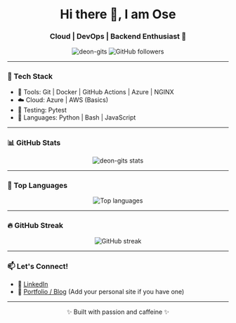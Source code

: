 <h1 align="center">Hi there 👋, I am Ose</h1>
<h3 align="center">Cloud | DevOps | Backend Enthusiast 🚀</h3>

<p align="center">
  <img src="https://komarev.com/ghpvc/?username=deon-gits&label=Profile%20views&color=0e75b6&style=flat" alt="deon-gits" />
  <img src="https://img.shields.io/github/followers/deon-gits?label=Follow&style=social" alt="GitHub followers" />
</p>

---

### 🧰 Tech Stack

- 🔧 Tools: Git | Docker | GitHub Actions | Azure | NGINX
- ☁️ Cloud: Azure | AWS (Basics)
- 🧪 Testing: Pytest
- 💬 Languages: Python | Bash | JavaScript

---

### 📊 GitHub Stats

<p align="center">
  <img src="https://github-readme-stats.vercel.app/api?username=deon-gits&show_icons=true&theme=tokyonight" alt="deon-gits stats" />
</p>

---

### 📌 Top Languages

<p align="center">
  <img src="https://github-readme-stats.vercel.app/api/top-langs/?username=deon-gits&layout=compact&theme=tokyonight" alt="Top languages" />
</p>

---

### 🔥 GitHub Streak

<p align="center">
  <img src="https://github-readme-streak-stats.herokuapp.com/?user=deon-gits&theme=tokyonight" alt="GitHub streak" />
</p>

---

### 📫 Let's Connect!

- 🔗 [LinkedIn]((https://www.linkedin.com/in/osemedua-umunna/))
- 💼 [Portfolio / Blog](#) (Add your personal site if you have one)

---

<p align="center">✨ Built with passion and caffeine ✨</p>
